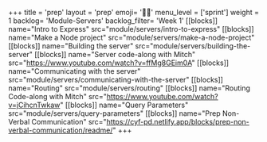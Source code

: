 +++
title = 'prep'
layout = 'prep'
emoji= '🧑🏿‍'
menu_level = ['sprint']
weight = 1
backlog= 'Module-Servers'
backlog_filter= 'Week 1'
[[blocks]]
name="Intro to Express"
src="module/servers/intro-to-express"
[[blocks]]
name="Make a Node project"
src="module/servers/make-a-node-project"
[[blocks]]
name="Building the server"
src="module/servers/building-the-server"
[[blocks]]
name="Server code-along with Mitch"
src="https://www.youtube.com/watch?v=ffMg8GEim0A"
[[blocks]]
name="Communicating with the server"
src="module/servers/communicating-with-the-server"
[[blocks]]
name="Routing"
src="module/servers/routing"
[[blocks]]
name="Routing Code-along with Mitch"
src="https://www.youtube.com/watch?v=jCihcnTwkaw"
[[blocks]]
name="Query Parameters"
src="module/servers/query-parameters"
[[blocks]]
name="Prep Non-Verbal Communication"
src="https://cyf-pd.netlify.app/blocks/prep-non-verbal-communication/readme/"
+++
